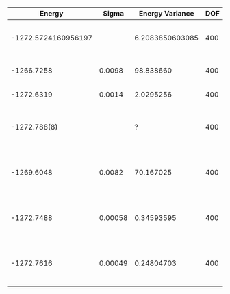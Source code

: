 | Energy              | Sigma   | Energy Variance | DOF | Einf | Method                               | Reference |
|---------------------|---------|-----------------|-----|------|--------------------------------------|-----------|
| -1272.5724160956197 |         | 6.2083850603085 | 400 | 0    | DMRG (bond dimension = 1024)         | [code](https://github.com/varbench/methods/blob/main/scripts/TFIsing/square_400_O_3/dmrg.sh) |
| -1266.7258          | 0.0098  | 98.838660       | 400 | 0    | RBM (alpha = 1)                      | TODO: own code (RBM) |
| -1272.6319          | 0.0014  | 2.0295256       | 400 | 0    | Jastrow baseline                     | [code](https://github.com/varbench/methods/blob/main/scripts/TFIsing/square_400_O_3/vmc_jastrow.sh) |
| -1272.788(8)        |         | ?               | 400 | 0    | DMRG on TPU (bond dimension = 32768) | [paper](https://journals.aps.org/prxquantum/abstract/10.1103/PRXQuantum.4.010317) |
| -1269.6048          | 0.0082  | 70.167025       | 400 | 0    | 1D MPS-RNN (bond dimension = 64)     | [paper](https://journals.aps.org/prresearch/abstract/10.1103/PhysRevResearch.5.L032001) [code](https://github.com/cqsl/mps-rnn) |
| -1272.7488          | 0.00058 | 0.34593595      | 400 | 0    | 2D MPS-RNN (bond dimension = 64)     | [paper](https://journals.aps.org/prresearch/abstract/10.1103/PhysRevResearch.5.L032001) [code](https://github.com/cqsl/mps-rnn) |
| -1272.7616          | 0.00049 | 0.24804703      | 400 | 0    | Tensor-RNN (bond dimension = 64)     | [paper](https://journals.aps.org/prresearch/abstract/10.1103/PhysRevResearch.5.L032001) [code](https://github.com/cqsl/mps-rnn) |
